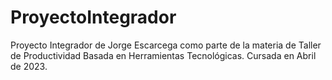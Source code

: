 # ProyectoIntegrador
Proyecto Integrador de Jorge Escarcega como parte de la materia de Taller de Productividad Basada en Herramientas Tecnológicas. Cursada en Abril de 2023. 
